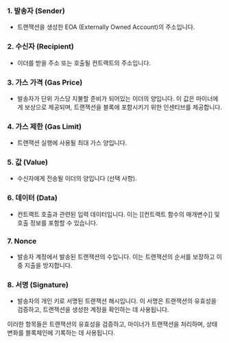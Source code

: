 ### 1. **발송자 (Sender)**

- 트랜잭션을 생성한 EOA (Externally Owned Account)의 주소입니다.

### 2. **수신자 (Recipient)**

- 이더를 받을 주소 또는 호출될 컨트랙트의 주소입니다.

### 3. **가스 가격 (Gas Price)**

- 발송자가 단위 가스당 지불할 준비가 되어있는 이더의 양입니다. 이 값은 마이너에게 보상으로 제공되며, 트랜잭션을 블록에 포함시키기 위한 인센티브를 제공합니다.

### 4. **가스 제한 (Gas Limit)**

- 트랜잭션 실행에 사용될 최대 가스 양입니다.

### 5. **값 (Value)**

- 수신자에게 전송될 이더의 양입니다 (선택 사항).

### 6. **데이터 (Data)**

- 컨트랙트 호출과 관련된 입력 데이터입니다. 이는 [[컨트랙트 함수의 매개변수]] 및 호출 정보를 포함할 수 있습니다.

### 7. **Nonce**

- 발송자 계정에서 발송된 트랜잭션의 수입니다. 이는 트랜잭션의 순서를 보장하고 이중 지출을 방지합니다.

### 8. **서명 (Signature)**

- 발송자의 개인 키로 서명된 트랜잭션 해시입니다. 이 서명은 트랜잭션의 유효성을 검증하고, 트랜잭션을 생성한 계정을 확인하는 데 사용됩니다.

이러한 항목들은 트랜잭션의 유효성을 검증하고, 마이너가 트랜잭션을 처리하며, 상태 변화를 블록체인에 기록하는 데 사용됩니다.